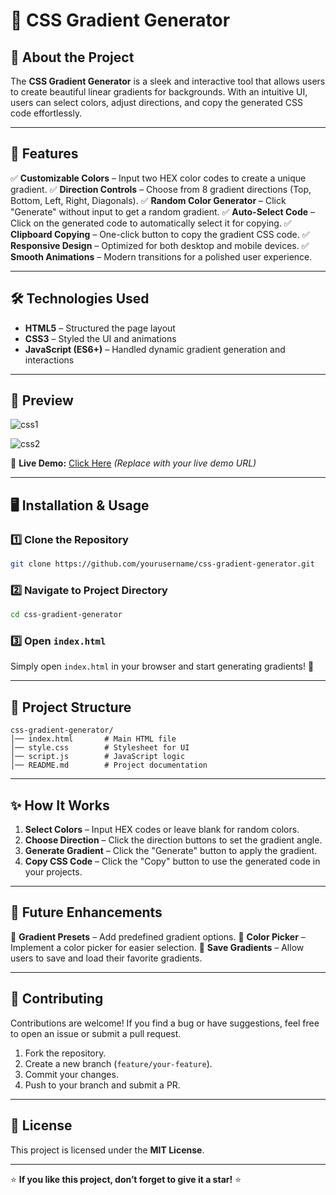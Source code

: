 # 🌈 CSS Gradient Generator


## 🎨 About the Project
The **CSS Gradient Generator** is a sleek and interactive tool that allows users to create beautiful linear gradients for backgrounds. With an intuitive UI, users can select colors, adjust directions, and copy the generated CSS code effortlessly.

---

## 🚀 Features

✅ **Customizable Colors** – Input two HEX color codes to create a unique gradient.
✅ **Direction Controls** – Choose from 8 gradient directions (Top, Bottom, Left, Right, Diagonals).
✅ **Random Color Generator** – Click "Generate" without input to get a random gradient.
✅ **Auto-Select Code** – Click on the generated code to automatically select it for copying.
✅ **Clipboard Copying** – One-click button to copy the gradient CSS code.
✅ **Responsive Design** – Optimized for both desktop and mobile devices.
✅ **Smooth Animations** – Modern transitions for a polished user experience.

---

## 🛠️ Technologies Used
- **HTML5** – Structured the page layout
- **CSS3** – Styled the UI and animations
- **JavaScript (ES6+)** – Handled dynamic gradient generation and interactions

---

## 📸 Preview
![css1](https://github.com/user-attachments/assets/9c295645-4d46-439d-8304-964653666982)

![css2](https://github.com/user-attachments/assets/b6e1675e-ab16-4a36-85ca-ac16b8ddc9e1)


🔗 **Live Demo:** [Click Here](#) *(Replace with your live demo URL)*

---

## 🖥️ Installation & Usage

### 1️⃣ Clone the Repository
```bash
git clone https://github.com/yourusername/css-gradient-generator.git
```

### 2️⃣ Navigate to Project Directory
```bash
cd css-gradient-generator
```

### 3️⃣ Open `index.html`
Simply open `index.html` in your browser and start generating gradients! 🎨

---

## 📂 Project Structure
```
css-gradient-generator/
│── index.html       # Main HTML file
│── style.css        # Stylesheet for UI
│── script.js        # JavaScript logic
│── README.md        # Project documentation
```

---

## ✨ How It Works
1. **Select Colors** – Input HEX codes or leave blank for random colors.
2. **Choose Direction** – Click the direction buttons to set the gradient angle.
3. **Generate Gradient** – Click the "Generate" button to apply the gradient.
4. **Copy CSS Code** – Click the "Copy" button to use the generated code in your projects.

---

## 🎯 Future Enhancements
🚀 **Gradient Presets** – Add predefined gradient options.
🎨 **Color Picker** – Implement a color picker for easier selection.
📌 **Save Gradients** – Allow users to save and load their favorite gradients.

---

## 🤝 Contributing
Contributions are welcome! If you find a bug or have suggestions, feel free to open an issue or submit a pull request.

1. Fork the repository.
2. Create a new branch (`feature/your-feature`).
3. Commit your changes.
4. Push to your branch and submit a PR.

---

## 📜 License
This project is licensed under the **MIT License**.

---

⭐ **If you like this project, don’t forget to give it a star!** ⭐

